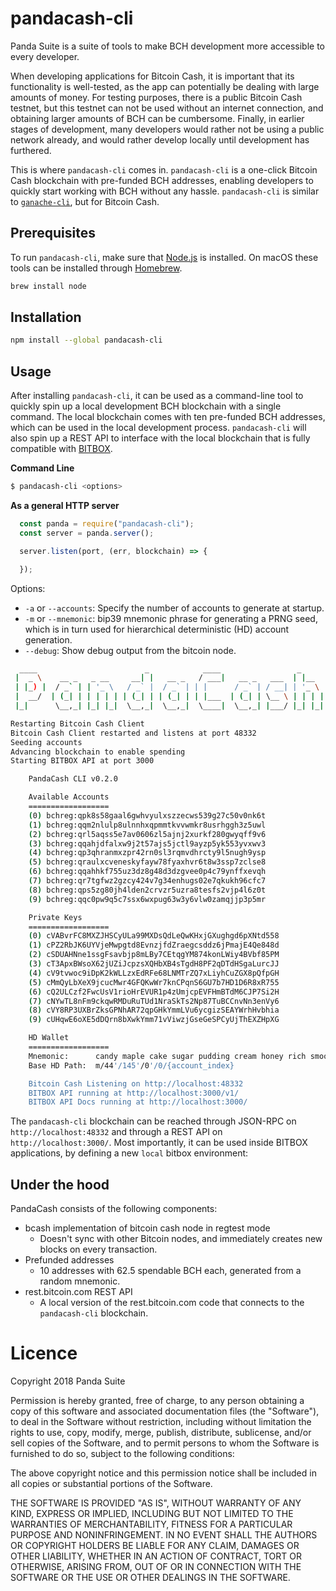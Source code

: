 # pandacash-cli
Panda Suite is a suite of tools to make BCH development more accessible to every developer.

When developing applications for Bitcoin Cash, it is important that its functionality is well-tested, as the app can potentially be dealing with large amounts of money. For testing purposes, there is a public Bitcoin Cash testnet, but this testnet can not be used without an internet connection, and obtaining larger amounts of BCH can be cumbersome. Finally, in earlier stages of development, many developers would rather not be using a public network already, and would rather develop locally until development has furthered.

This is where `pandacash-cli` comes in. `pandacash-cli` is a one-click Bitcoin Cash blockchain with pre-funded BCH addresses, enabling developers to quickly start working with BCH without any hassle. `pandacash-cli` is similar to [`ganache-cli`](https://github.com/trufflesuite/ganache-cli), but for Bitcoin Cash.

## Prerequisites
To run `pandacash-cli`, make sure that [Node.js](https://nodejs.org/) is installed.
On macOS these tools can be installed through [Homebrew](https://brew.sh/).
```bash
brew install node
```

## Installation
```bash
npm install --global pandacash-cli
```

## Usage
After installing `pandacash-cli`, it can be used as a command-line tool to quickly spin up a local development BCH blockchain with a single command. The local blockchain comes with ten pre-funded BCH addresses, which can be used in the local development process. `pandacash-cli` will also spin up a REST API to interface with the local blockchain that is fully compatible with [BITBOX](https://developer.bitcoin.com/bitbox/).

**Command Line**
```bash
$ pandacash-cli <options>
```

**As a general HTTP server**
```js
  const panda = require("pandacash-cli");
  const server = panda.server();

  server.listen(port, (err, blockchain) => {

  });
```

Options:
* `-a` or `--accounts`: Specify the number of accounts to generate at startup.
* `-m` or `--mnemonic`: bip39 mnemonic phrase for generating a PRNG seed, which is in turn used for hierarchical deterministic (HD) account generation.
* `--debug`: Show debug output from the bitcoin node.

```bash
  ____                        _            ____                 _
 |  _ \    __ _   _ __     __| |   __ _   / ___|   __ _   ___  | |__
 | |_) |  / _` | | '_ \   / _` |  / _` | | |      / _` | / __| | '_ \
 |  __/  | (_| | | | | | | (_| | | (_| | | |___  | (_| | \__ \ | | | |
 |_|      \__,_| |_| |_|  \__,_|  \__,_|  \____|  \__,_| |___/ |_| |_|

Restarting Bitcoin Cash Client
Bitcoin Cash Client restarted and listens at port 48332
Seeding accounts
Advancing blockchain to enable spending
Starting BITBOX API at port 3000

    PandaCash CLI v0.2.0

    Available Accounts
    ==================
    (0) bchreg:qpk8s58gaal6gwhvyulxszzecws539g27c50v0nk6t
    (1) bchreg:qqm2nlulp8ulnnhxqpmmtkvvwmkr8usrhggh3z5uwl
    (2) bchreg:qrl5aqss5e7av0606zl5ajnj2xurkf280gwyqff9v6
    (3) bchreg:qqahjdfalxw9j2t57ajs5jctl9ayzp5yk553yvxwv3
    (4) bchreg:qp3qhranmxzpr42rn0sl3rqmvdhrcty9l5nugh9ysp
    (5) bchreg:qraulxcveneskyfayw78fyaxhvr6t8w3ssp7zclse8
    (6) bchreg:qqahhkf755uz3dz8g48d3dzgvee0p4c79ynffxevqh
    (7) bchreg:qr7tgfwz2gzcy424v7g34enhugs02e7qkukh96cfc7
    (8) bchreg:qps5zg80jh4lden2crvzr5uzra8tesfs2vjp4l6z0t
    (9) bchreg:qqc0pw9q5c7ssx6wxpug63w3y6vlw0zamqjjp3p5mr

    Private Keys
    ==================
    (0) cVABvrFC8MXZJHSCyULa99MXDsQdLeQwKHxjGXughgd6pXNtd558
    (1) cPZ2RbJK6UYVjeMwpgtd8EvnzjfdZraegcsddz6jPmajE4Qe848d
    (2) cSDUAHNne1ssgFsavbjp8mLBy7CEtqgYM874konLWiy4BVbf85PM
    (3) cT3ApxBWsoX62jUZiJcpzsXQHbXB4sTgdH8PF2qDTdHSgaLurcJJ
    (4) cV9tvwoc9iDpK2kWLLzxEdRFe68LNMTrZQ7xLiyhCuZGX8pQfpGH
    (5) cMmQyLbXeX9jcucMwr4GFQKwWr7knCPqnS6GU7b7HD1D6R8xR755
    (6) cQ2ULCzf2FwcUsV1rioHrEVUR1p4zUmjcpEVFHmBTdM6CJP7Si2H
    (7) cNYwTL8nFm9ckqwRMDuRuTUd1NraSkTs2Np87TuBCCnvNn3enVy6
    (8) cVY8RP3UXBrZksGPNhAR72qpGHkYmmLVu6ycgizSEAYWrhHvbhia
    (9) cUHqwE6oXE5dDQrn8bXwkYmm71vViwzjGseGeSPCyUjThEXZHpXG

    HD Wallet
    ==================
    Mnemonic:      candy maple cake sugar pudding cream honey rich smooth crumble sweet treat
    Base HD Path:  m/44'/145'/0'/0/{account_index}

    Bitcoin Cash Listening on http://localhost:48332
    BITBOX API running at http://localhost:3000/v1/
    BITBOX API Docs running at http://localhost:3000/
```

The `pandacash-cli` blockchain can be reached through JSON-RPC on `http://localhost:48332` and through a REST API on `http://localhost:3000/`. Most importantly, it can be used inside BITBOX applications, by defining a new `local` bitbox environment:

## Under the hood
PandaCash consists of the following components:
* bcash implementation of bitcoin cash node in regtest mode
  * Doesn't sync with other Bitcoin nodes, and immediately creates new blocks on every transaction.
* Prefunded addresses
  * 10 addresses with 62.5 spendable BCH each, generated from a random mnemonic.
* rest.bitcoin.com REST API
  * A local version of the rest.bitcoin.com code that connects to the `pandacash-cli` blockchain.

# Licence
Copyright 2018 Panda Suite

Permission is hereby granted, free of charge, to any person obtaining a copy of this software and associated documentation files (the "Software"), to deal in the Software without restriction, including without limitation the rights to use, copy, modify, merge, publish, distribute, sublicense, and/or sell copies of the Software, and to permit persons to whom the Software is furnished to do so, subject to the following conditions:

The above copyright notice and this permission notice shall be included in all copies or substantial portions of the Software.

THE SOFTWARE IS PROVIDED "AS IS", WITHOUT WARRANTY OF ANY KIND, EXPRESS OR IMPLIED, INCLUDING BUT NOT LIMITED TO THE WARRANTIES OF MERCHANTABILITY, FITNESS FOR A PARTICULAR PURPOSE AND NONINFRINGEMENT. IN NO EVENT SHALL THE AUTHORS OR COPYRIGHT HOLDERS BE LIABLE FOR ANY CLAIM, DAMAGES OR OTHER LIABILITY, WHETHER IN AN ACTION OF CONTRACT, TORT OR OTHERWISE, ARISING FROM, OUT OF OR IN CONNECTION WITH THE SOFTWARE OR THE USE OR OTHER DEALINGS IN THE SOFTWARE.
